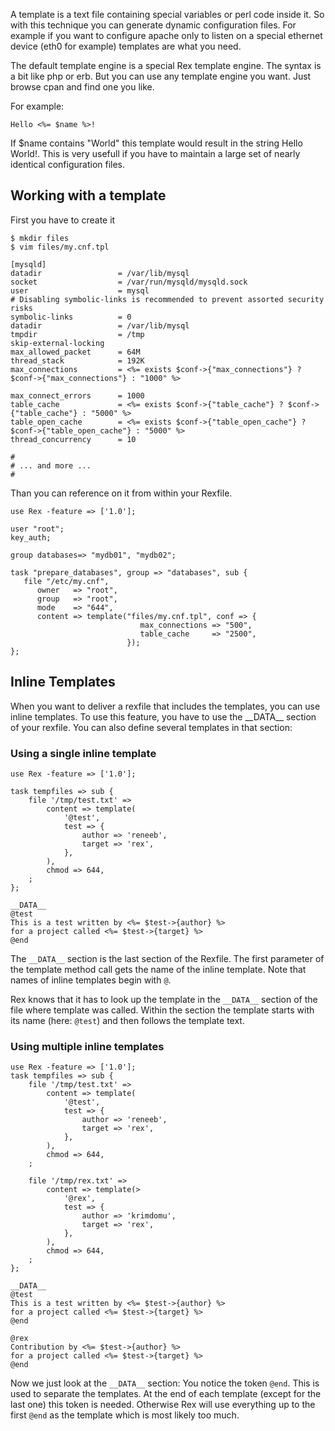 A template is a text file containing special variables or perl code inside it. So with this technique you can generate dynamic configuration files. For example if you want to configure apache only to listen on a special ethernet device (eth0 for example) templates are what you need.

The default template engine is a special Rex template engine. The syntax is a bit like php or erb. But you can use any template engine you want. Just browse cpan and find one you like.

For example:

    Hello <%= $name %>!

If $name contains "World" this template would result in the string Hello World!. This is very usefull if you have to maintain a large set of nearly identical configuration files.

Working with a template
-----------------------

First you have to create it

    $ mkdir files
    $ vim files/my.cnf.tpl

    [mysqld]
    datadir                 = /var/lib/mysql
    socket                  = /var/run/mysqld/mysqld.sock
    user                    = mysql
    # Disabling symbolic-links is recommended to prevent assorted security risks
    symbolic-links          = 0
    datadir                 = /var/lib/mysql
    tmpdir                  = /tmp
    skip-external-locking
    max_allowed_packet      = 64M
    thread_stack            = 192K
    max_connections         = <%= exists $conf->{"max_connections"} ? $conf->{"max_connections"} : "1000" %>

    max_connect_errors      = 1000
    table_cache             = <%= exists $conf->{"table_cache"} ? $conf->{"table_cache"} : "5000" %>
    table_open_cache        = <%= exists $conf->{"table_open_cache"} ? $conf->{"table_open_cache"} : "5000" %>
    thread_concurrency      = 10

    #
    # ... and more ...
    #

Than you can reference on it from within your Rexfile.

    use Rex -feature => ['1.0'];

    user "root";
    key_auth;

    group databases=> "mydb01", "mydb02";

    task "prepare_databases", group => "databases", sub {
       file "/etc/my.cnf",
          owner   => "root",
          group   => "root",
          mode    => "644",
          content => template("files/my.cnf.tpl", conf => {
                                 max_connections => "500",
                                 table_cache     => "2500",
                              });
    };

Inline Templates
----------------

When you want to deliver a rexfile that includes the templates, you can use inline templates. To use this feature, you have to use the \_\_DATA\_\_ section of your rexfile. You can also define several templates in that section:

### Using a single inline template

    use Rex -feature => ['1.0'];

    task tempfiles => sub {
        file '/tmp/test.txt' =>
            content => template(
                '@test',
                test => {
                    author => 'reneeb',
                    target => 'rex',
                },
            ),
            chmod => 644,
        ;
    };

    __DATA__
    @test
    This is a test written by <%= $test->{author} %>
    for a project called <%= $test->{target} %>
    @end

The `__DATA__` section is the last section of the Rexfile. The first parameter of the template method call gets the name of the inline template. Note that names of inline templates begin with `@`.

Rex knows that it has to look up the template in the `__DATA__` section of the file where template was called. Within the section the template starts with its name (here: `@test`) and then follows the template text.

### Using multiple inline templates

    use Rex -feature => ['1.0'];
    task tempfiles => sub {
        file '/tmp/test.txt' =>
            content => template(
                '@test',
                test => {
                    author => 'reneeb',
                    target => 'rex',
                },
            ),
            chmod => 644,
        ;

        file '/tmp/rex.txt' =>
            content => template(>
                '@rex',
                test => {
                    author => 'krimdomu',
                    target => 'rex',
                },
            ),
            chmod => 644,
        ;
    };

    __DATA__
    @test
    This is a test written by <%= $test->{author} %>
    for a project called <%= $test->{target} %>
    @end

    @rex
    Contribution by <%= $test->{author} %>
    for a project called <%= $test->{target} %>
    @end

Now we just look at the `__DATA__` section: You notice the token `@end`. This is used to separate the templates. At the end of each template (except for the last one) this token is needed. Otherwise Rex will use everything up to the first `@end` as the template which is most likely too much.

